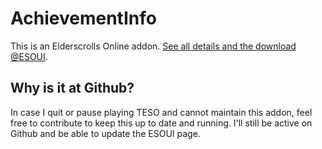 # AchievementInfo
This is an Elderscrolls Online addon. [See all details and the download @ESOUI](http://www.esoui.com/downloads/info350-AchievementInfo.html#info).

## Why is it at Github?
In case I quit or pause playing TESO and cannot maintain this addon, feel free to contribute to keep this up to date and running.
I'll still be active on Github and be able to update the ESOUI page.
